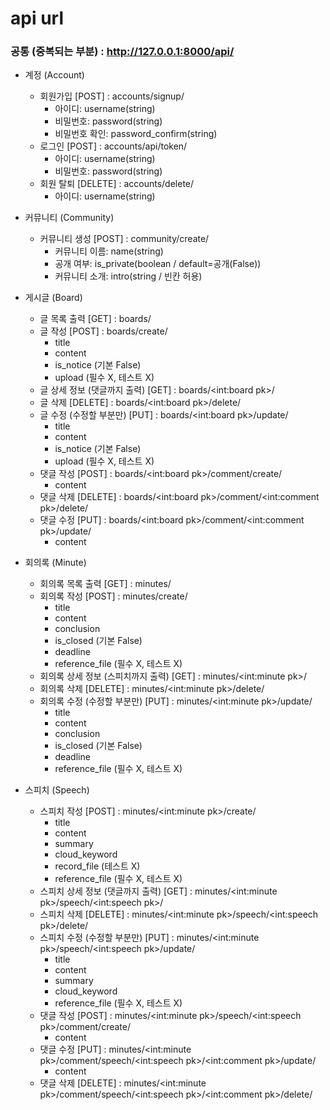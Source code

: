 # **api url**

### **공통 (중복되는 부분) : http://127.0.0.1:8000/api/**

- 계정 (Account)
  - 회원가입 [POST] : accounts/signup/
    - 아이디: username(string)
    - 비밀번호: password(string)
    - 비밀번호 확인: password_confirm(string)
  - 로그인 [POST] : accounts/api/token/
    - 아이디: username(string)
    - 비밀번호: password(string)
  - 회원 탈퇴 [DELETE] : accounts/delete/
    - 아이디: username(string)



- 커뮤니티 (Community)
  - 커뮤니티 생성 [POST] : community/create/
    - 커뮤니티 이름: name(string)
    - 공개 여부: is_private(boolean / default=공개(False))
    - 커뮤니티 소개: intro(string / 빈칸 허용)



- 게시글 (Board)
  - 글 목록 출력 [GET] : boards/
  - 글 작성 [POST] : boards/create/
    - title
    - content
    - is_notice (기본 False)
    - upload (필수 X, 테스트 X)
  - 글 상세 정보 (댓글까지 출력) [GET] : boards/<int:board pk>/
  - 글 삭제 [DELETE] : boards/<int:board pk>/delete/
  - 글 수정 (수정할 부분만) [PUT] : boards/<int:board pk>/update/
    - title
    - content
    - is_notice (기본 False)
    - upload (필수 X, 테스트 X)
  - 댓글 작성 [POST] : boards/<int:board pk>/comment/create/
    - content
  - 댓글 삭제 [DELETE] : boards/<int:board pk>/comment/<int:comment pk>/delete/
  - 댓글 수정 [PUT] : boards/<int:board pk>/comment/<int:comment pk>/update/
    - content



- 회의록 (Minute)
  - 회의록 목록 출력 [GET] : minutes/
  - 회의록 작성 [POST] : minutes/create/
    - title
    - content
    - conclusion
    - is_closed (기본 False)
    - deadline
    - reference_file (필수 X, 테스트 X)
  - 회의록 상세 정보 (스피치까지 출력) [GET] : minutes/<int:minute pk>/
  - 회의록 삭제 [DELETE] : minutes/<int:minute pk>/delete/
  - 회의록 수정 (수정할 부분만) [PUT] : minutes/<int:minute pk>/update/
    - title
    - content
    - conclusion
    - is_closed (기본 False)
    - deadline
    - reference_file (필수 X, 테스트 X)



- 스피치 (Speech)
  - 스피치 작성 [POST] : minutes/<int:minute pk>/create/
    - title
    - content
    - summary
    - cloud_keyword
    - record_file (테스트 X)
    - reference_file (필수 X, 테스트 X)
  - 스피치 상세 정보 (댓글까지 출력) [GET] : minutes/<int:minute pk>/speech/<int:speech pk>/
  - 스피치 삭제 [DELETE] : minutes/<int:minute pk>/speech/<int:speech pk>/delete/
  - 스피치 수정 (수정할 부분만) [PUT] : minutes/<int:minute pk>/speech/<int:speech pk>/update/
    - title
    - content
    - summary
    - cloud_keyword
    - reference_file (필수 X, 테스트 X)
  - 댓글 작성 [POST] : minutes/<int:minute pk>/speech/<int:speech pk>/comment/create/
    - content
  - 댓글 수정 [PUT] : minutes/<int:minute pk>/comment/speech/<int:speech pk>/<int:comment pk>/update/
    - content
  - 댓글 삭제 [DELETE] : minutes/<int:minute pk>/comment/speech/<int:speech pk>/<int:comment pk>/delete/

